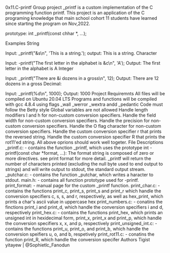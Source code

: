 0x11.C-printf
Group project
_printf is a custom implementation of the C programming function printf. This project is an application
of the C programing knowledge that main school cohort 11 students have learned since starting the program on Nov,2022.

prototype: int _printf(const chhar *, ...);

Examples
String

Input: _printf("&s\n", 'This is a string.');
output: This is a string.
Character

Input: -printf("The first letter in the alphabet is &c\n", 'A');
Output: The first letter in the alphabet is A
Integer

Input: _printf("There are &i dozens in a gross\n", 12);
Output: There are 12 dozens in a gross
Decimal:

Input: _printf(%d\n", 1000);
Output: 1000
Project Requiremnts
All files will be compiled on Ubuntu 20.04 LTS
Programs and functions will be compiled with gcc 4.8.4 using flags _wall _werror _wextra andd _pedantic
Code must follow the Betty style
Global variables are not allowed
Handle length modifiers l and h for non-custom conversion specifiers.
Handle the field width for non-custom conversion specifiers.
Handle the precision for non-custom conversion specifiers.
Handle the O flag character for non-custom conversion specifiers.
Handle the custom conversion specifier r that prints the reversed string.
Handle the custom conversion specifier R that prints the rot11'ed string.
All above oprions should work well togeter.
File Descriptions
_printf.c: - contains the function _printf, which uses the prototype int -printf(const char *format, ...):
The format string is composed of zero or more directives.
see print format for more detail. _printf will return the number of characters printed (excluding the null byte used to end
output to strings) and will write output to stdout, the standard output stream.
_putchar.c: - contains the function _putchar, which writes a haracter to stdout.
main.h: - contains all function prototype used for -printf.
print_format: - manual page for the custom _printf function.
print_char.c: - contains the functions print_c, print_s, print_s and print_r which handle the conversion specifiers c, s, s, and r, respectively, as well as hex_print, which prints a char's ascii value in uppercase hex
print_numbers.c: - conatins the finctions print_i and print_d, which handle the conversion specifiers i and d, respectively
print_hex.c: - contains the functions print_hex, which prints an unsigned int in hexidecimal form, print_x, print_x and print_p, which handle the conversion specifiers x, x, and p, respectively
print_unsigned_int.c: - contains the functions print_u, print_o, and print_b, which handle the conversion speifiers u, o, and b, respetively
print_rot11.c: - conatins the function print_R, which handle the conversion specifer 
Authors
Tigist yitayew | @Sophietlc_Fanodun
